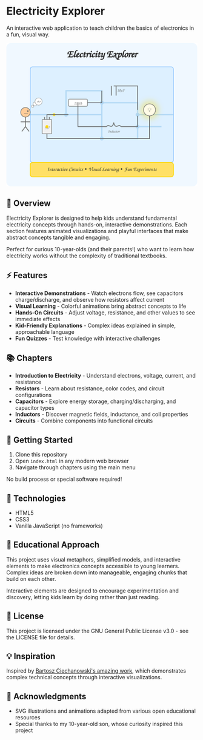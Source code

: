# Electricity Explorer

An interactive web application to teach children the basics of electronics in a fun, visual way.

![Electricity Explorer](assets/electricity-explorer.svg)

## 🔌 Overview

Electricity Explorer is designed to help kids understand fundamental electricity concepts through hands-on, interactive demonstrations. Each section features animated visualizations and playful interfaces that make abstract concepts tangible and engaging.

Perfect for curious 10-year-olds (and their parents!) who want to learn how electricity works without the complexity of traditional textbooks.

## ⚡ Features

- **Interactive Demonstrations** - Watch electrons flow, see capacitors charge/discharge, and observe how resistors affect current
- **Visual Learning** - Colorful animations bring abstract concepts to life
- **Hands-On Circuits** - Adjust voltage, resistance, and other values to see immediate effects
- **Kid-Friendly Explanations** - Complex ideas explained in simple, approachable language
- **Fun Quizzes** - Test knowledge with interactive challenges

## 📚 Chapters

- **Introduction to Electricity** - Understand electrons, voltage, current, and resistance
- **Resistors** - Learn about resistance, color codes, and circuit configurations
- **Capacitors** - Explore energy storage, charging/discharging, and capacitor types
- **Inductors** - Discover magnetic fields, inductance, and coil properties
- **Circuits** - Combine components into functional circuits

## 🚀 Getting Started

1. Clone this repository
2. Open `index.html` in any modern web browser
3. Navigate through chapters using the main menu

No build process or special software required!

## 🔧 Technologies

- HTML5
- CSS3
- Vanilla JavaScript (no frameworks)

## 📖 Educational Approach

This project uses visual metaphors, simplified models, and interactive elements to make electronics concepts accessible to young learners. Complex ideas are broken down into manageable, engaging chunks that build on each other.

Interactive elements are designed to encourage experimentation and discovery, letting kids learn by doing rather than just reading.

## 📝 License

This project is licensed under the GNU General Public License v3.0 - see the LICENSE file for details.

## 💡 Inspiration

Inspired by [Bartosz Ciechanowski's amazing work](https://ciechanow.ski/), which demonstrates complex technical concepts through interactive visualizations.

## 🙏 Acknowledgments

- SVG illustrations and animations adapted from various open educational resources
- Special thanks to my 10-year-old son, whose curiosity inspired this project